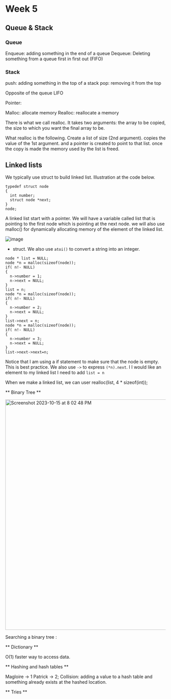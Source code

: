# Week 5

## Queue & Stack

### Queue

Enqueue: adding something in the end of a queue
Dequeue: Deleting something from a queue
first in first out (FIFO)


### Stack

push: adding something in the top of a stack
pop: removing it from the top

Opposite of the queue
LIFO

Pointer:

Malloc: allocate memory
Realloc: reallocate a memory


There is what we call realloc. It takes two arguments: the array to be copied, the size to which you want the final array to be.

What realloc is the following. Create a  list of size (2nd argument). copies the value of the 1st argument. and a pointer is created to point to that list. once the copy is made the memory used by the list is freed. 

## Linked lists


We typically use struct to build linked list. Illustration at the code below.

```
typedef struct node
{
  int number;
  struct node *next;
}
node;
```
A linked list start with a pointer.
We will have a variable called list that is pointing to the first node which is pointing at the next node. we will also use malloc() for dynamically allocating memory of the element of the linked list.

![image](https://user-images.githubusercontent.com/64711820/205926839-435d63dd-bb3e-4ac5-abef-4296b1169380.png)

- struct.
We also use `atoi()` to convert a string into an integer.
```
node * list = NULL;
node *n = malloc(sizeof(node));
if( n!- NULL)
{
  n->number = 1;
  n->next = NULL;
}
list = n;
node *n = malloc(sizeof(node));
if( n!- NULL)
{
  n->number = 2;
  n->next = NULL;
}
list->next = n;
node *n = malloc(sizeof(node));
if( n!- NULL)
{
  n->number = 3;
  n->next = NULL;
}
list->next->next=n;
```
Notice that I am using a if statement to make sure that the node is empty. This is best practice. We also use `->` to express `(*n).next`. I I would like an element to my linked list I need to add `list = n`


When we make a linked list, we can user realloc(list, 4 * sizeof(int));


** Binary Tree **

<img width="722" alt="Screenshot 2023-10-15 at 8 02 48 PM" src="https://github.com/magmukendi/cs50x/assets/64711820/d070e1ec-b96c-42e2-86fb-cb00b0b627ca">

Searching a binary tree :


** Dictionary **

O(1) faster way to access data.


** Hashing and hash tables **

Magloire -> 1
Patrick -> 2;
Collision: adding a value to a hash table and something already exists at the hashed location.


** Tries **
